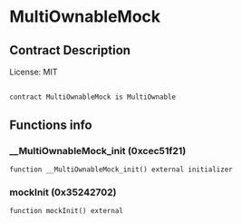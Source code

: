 # MultiOwnableMock

## Contract Description


License: MIT

## 

```solidity
contract MultiOwnableMock is MultiOwnable
```


## Functions info

### __MultiOwnableMock_init (0xcec51f21)

```solidity
function __MultiOwnableMock_init() external initializer
```


### mockInit (0x35242702)

```solidity
function mockInit() external
```

